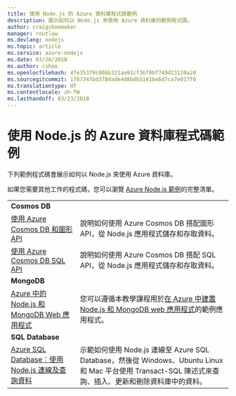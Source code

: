 ```yaml
---
title: 使用 Node.js 的 Azure 資料庫程式碼範例
description: 展示如何以 Node.js 來使用 Azure 資料庫的範例程式碼。
author: craigshoemaker
manager: routlaw
ms.devlang: nodejs
ms.topic: article
ms.service: azure-nodejs
ms.date: 03/20/2018
ms.author: cshoe
ms.openlocfilehash: 4fe35379c00bb321aa91cf36f8bf749d23120a2d
ms.sourcegitcommit: 178734fbd3784ade4d8bdb5141be6d7ca7e017f0
ms.translationtype: HT
ms.contentlocale: zh-TW
ms.lasthandoff: 03/23/2018
---
```

# <a name="azure-databases-with-nodejs-code-samples"></a>使用 Node.js 的 Azure 資料庫程式碼範例

下列範例程式碼會展示如何以 Node.js 來使用 Azure 資料庫。

如果您需要其他工作的程式碼，您可以瀏覽 [Azure Node.js 範例](https://azure.microsoft.com/resources/samples/?term=nodejs)的完整清單。

| | |
|---|---|
| **Cosmos DB** ||
| [使用 Azure Cosmos DB 和圖形 API](https://azure.microsoft.com/resources/samples/azure-cosmos-db-graph-nodejs-getting-started/) | 說明如何使用 Azure Cosmos DB 搭配圖形 API，從 Node.js 應用程式儲存和存取資料。 |
| [使用 Azure Cosmos DB SQL API](https://azure.microsoft.com/resources/samples/azure-cosmos-db-documentdb-nodejs-getting-started/) | 說明如何使用 Azure Cosmos DB 搭配 SQL API，從 Node.js 應用程式儲存和存取資料。 |
| **MongoDB** ||
| [Azure 中的 Node.js 和 MongoDB Web 應用程式](https://azure.microsoft.com/resources/samples/meanjs/) | 您可以遵循本教學課程用於[在 Azure 中建置 Node.js 和 MongoDB web 應用程式](http://docs.microsoft.com/azure/app-service-web/app-service-web-tutorial-nodejs-mongodb-app?toc=/azure/node/toc.json&bc=/azure/node/toc.json)的範例應用程式。 |
| **SQL Database** ||
| [Azure SQL Database︰使用 Node.js 連線及查詢資料](https://docs.microsoft.com/azure/sql-database/sql-database-connect-query-nodejs) | 示範如何使用 Node.js 連線至 Azure SQL Database，然後從 Windows、Ubuntu Linux 和 Mac 平台使用 Transact-SQL 陳述式來查詢、插入、更新和刪除資料庫中的資料。 |
